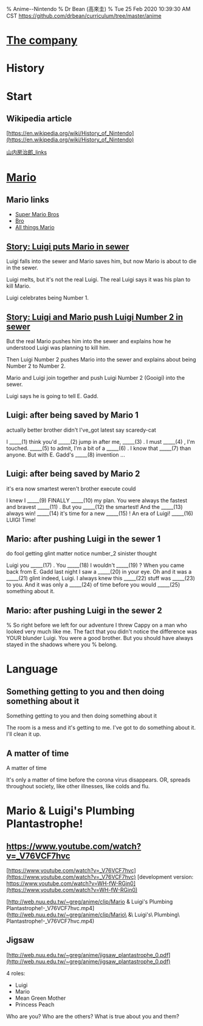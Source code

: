 % Anime--Nintendo
% Dr Bean (高來圭)
% Tue 25 Feb 2020 10:39:30 AM CST
  https://github.com/drbean/curriculum/tree/master/anime

# [The company](https://www.youtube.com/user/Nintendo)

# History

# Start

## Wikipedia article

[https://en.wikipedia.org/wiki/History_of_Nintendo](https://en.wikipedia.org/wiki/History_of_Nintendo)

[山内房治郎_links](https://www.google.com/search?q=%E5%B1%B1%E5%86%85+%E6%88%BF%E6%B2%BB%E9%83%8E+site%3Ajp&tbm=isch&ved=2ahUKEwiZ1KzV7OvnAhVhGKYKHVDNCuUQ2-cCegQIABAA&oq=%E5%B1%B1%E5%86%85+%E6%88%BF%E6%B2%BB%E9%83%8E+site%3Ajp)

# [Mario](https://mario.nintendo.com/)

## Mario links

- [Super Mario Bros ](https://duckduckgo.com/?q=super+mario+brothers&ia=web)
- [Bro](https://duckduckgo.com/?q=bro)
- [All things Mario](https://www.mariowiki.com)

## [Story: Luigi puts Mario in sewer](https://www.youtube.com/watch?v=jvupK5lHOqU)

Luigi falls into the sewer and Mario saves him, but now Mario is about to die in the sewer.

Luigi melts, but it's not the real Luigi. The real Luigi says it was his plan to kill Mario.

Luigi celebrates being Number 1.

## [Story: Luigi and Mario push Luigi Number 2 in sewer](https://www.youtube.com/watch?v=jvupK5lHOqU)

But the real Mario pushes him into the sewer and explains how he understood Luigi was planning to kill him.

Then Luigi Number 2 pushes Mario into the sewer and explains about being Number 2 to Number 2.

Mario and Luigi join together and push Luigi Number 2 (Gooigi) into the sewer.

Luigi says he is going to tell E. Gadd.

## Luigi: after being saved by Mario 1

actually
better
brother
didn't
I've_got
latest
say
scaredy-cat

I _____(1) think you'd _____(2) jump in after me, _____(3) . I must _____(4) , I'm touched. _____(5) to admit, I'm a bit of a _____(6) . I know that _____(7) than anyone.  But with E. Gadd's _____(8) invention ...

## Luigi: after being saved by Mario 2

it's
era
now
smartest
weren't
brother
execute
could

   I knew I _____(9) FINALLY _____(10) my plan. You were always the fastest and bravest _____(11) . But you _____(12) the smartest! And the _____(13) always win! _____(14) it's time for a new _____(15) ! An era of Luigi! _____(16) LUIGI Time!

## Mario: after pushing Luigi in the sewer 1

do
fool
getting
glint
matter
notice
number_2
sinister
thought

Luigi you _____(17) . You _____(18) I wouldn't _____(19) ? When you came back from E. Gadd last night I saw a _____(20) in your eye. Oh and it was a _____(21) glint indeed, Luigi. I always knew this _____(22) stuff was _____(23) to you. And it was only a _____(24) of time before you would _____(25) something about it.

## Mario: after pushing Luigi in the sewer 2


% So right before we left for our adventure I threw Cappy on a man who looked very much like me. The fact that you didn't notice the difference was YOUR blunder Luigi. You were a good brother. But you should have always stayed in the shadows where you
%    belong.

# Language

## Something getting to you and then doing something about it

Something getting to you and then doing something about it

The room is a mess and it's getting to me. I've got to do something about it. I'll clean it up.

## A matter of time

A matter of time

It's only a matter of time before the corona virus disappears. OR, spreads throughout society, like other illnesses, like colds and flu.

# Mario & Luigi's Plumbing Plantastrophe!

## https://www.youtube.com/watch?v=_V76VCF7hvc

[https://www.youtube.com/watch?v=_V76VCF7hvc](https://www.youtube.com/watch?v=_V76VCF7hvc)
[development version: https://www.youtube.com/watch?v=WH-fW-RGin0](https://www.youtube.com/watch?v=WH-fW-RGin0)


[http://web.nuu.edu.tw/~greg/anime/clip/Mario & Luigi's Plumbing Plantastrophe!-_V76VCF7hvc.mp4](http://web.nuu.edu.tw/~greg/anime/clip/Mario\ &\ Luigi\'s\ Plumbing\ Plantastrophe!-_V76VCF7hvc.mp4)

## Jigsaw

[http://web.nuu.edu.tw/~greg/anime/jigsaw_plantastrophe_0.pdf](http://web.nuu.edu.tw/~greg/anime/jigsaw_plantastrophe_0.pdf)

4 roles:

- Luigi
- Mario
- Mean Green Mother
- Princess Peach

Who are you? Who are the others? What is true about you and them?

